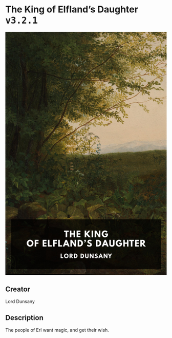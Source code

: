 
# The King of Elfland’s Daughter <kbd>v3.2.1</kbd>

<center>
  <img src="./cover-1024.jpg"/>
</center>

## Creator
Lord Dunsany

## Description
The people of Erl want magic, and get their wish.
